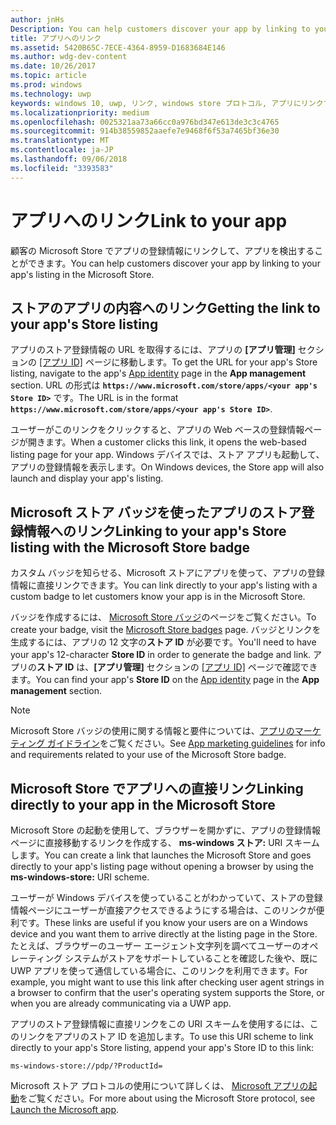 ```yaml
---
author: jnHs
Description: You can help customers discover your app by linking to your app's listing in the Microsoft Store.
title: アプリへのリンク
ms.assetid: 5420B65C-7ECE-4364-8959-D1683684E146
ms.author: wdg-dev-content
ms.date: 10/26/2017
ms.topic: article
ms.prod: windows
ms.technology: uwp
keywords: windows 10, uwp, リンク, windows store プロトコル, アプリにリンクする, アプリへのリンク
ms.localizationpriority: medium
ms.openlocfilehash: 0025321aa73a66cc0a976bd347e613de3c3c4765
ms.sourcegitcommit: 914b38559852aaefe7e9468f6f53a7465bf36e30
ms.translationtype: MT
ms.contentlocale: ja-JP
ms.lasthandoff: 09/06/2018
ms.locfileid: "3393583"
---
```

# <a name="link-to-your-app"></a><span data-ttu-id="28fe7-103">アプリへのリンク</span><span class="sxs-lookup"><span data-stu-id="28fe7-103">Link to your app</span></span>


<span data-ttu-id="28fe7-104">顧客の Microsoft Store でアプリの登録情報にリンクして、アプリを検出することができます。</span><span class="sxs-lookup"><span data-stu-id="28fe7-104">You can help customers discover your app by linking to your app's listing in the Microsoft Store.</span></span>

## <a name="getting-the-link-to-your-apps-store-listing"></a><span data-ttu-id="28fe7-105">ストアのアプリの内容へのリンク</span><span class="sxs-lookup"><span data-stu-id="28fe7-105">Getting the link to your app's Store listing</span></span>

<span data-ttu-id="28fe7-106">アプリのストア登録情報の URL を取得するには、アプリの **[アプリ管理]** セクションの [[アプリ ID]](view-app-identity-details.md) ページに移動します。</span><span class="sxs-lookup"><span data-stu-id="28fe7-106">To get the URL for your app's Store listing, navigate to the app's [App identity](view-app-identity-details.md) page in the **App management** section.</span></span> <span data-ttu-id="28fe7-107">URL の形式は **`https://www.microsoft.com/store/apps/<your app's Store ID>`** です。</span><span class="sxs-lookup"><span data-stu-id="28fe7-107">The URL is in the format **`https://www.microsoft.com/store/apps/<your app's Store ID>`**.</span></span>

<span data-ttu-id="28fe7-108">ユーザーがこのリンクをクリックすると、アプリの Web ベースの登録情報ページが開きます。</span><span class="sxs-lookup"><span data-stu-id="28fe7-108">When a customer clicks this link, it opens the web-based listing page for your app.</span></span> <span data-ttu-id="28fe7-109">Windows デバイスでは、ストア アプリも起動して、アプリの登録情報を表示します。</span><span class="sxs-lookup"><span data-stu-id="28fe7-109">On Windows devices, the Store app will also launch and display your app's listing.</span></span>


## <a name="linking-to-your-apps-store-listing-with-the-microsoft-store-badge"></a><span data-ttu-id="28fe7-110">Microsoft ストア バッジを使ったアプリのストア登録情報へのリンク</span><span class="sxs-lookup"><span data-stu-id="28fe7-110">Linking to your app's Store listing with the Microsoft Store badge</span></span>

<span data-ttu-id="28fe7-111">カスタム バッジを知らせる、Microsoft ストアにアプリを使って、アプリの登録情報に直接リンクできます。</span><span class="sxs-lookup"><span data-stu-id="28fe7-111">You can link directly to your app's listing with a custom badge to let customers know your app is in the Microsoft Store.</span></span>

<span data-ttu-id="28fe7-112">バッジを作成するには、 [Microsoft Store バッジ](http://go.microsoft.com/fwlink/p/?LinkID=534236)のページをご覧ください。</span><span class="sxs-lookup"><span data-stu-id="28fe7-112">To create your badge, visit the [Microsoft Store badges](http://go.microsoft.com/fwlink/p/?LinkID=534236) page.</span></span> <span data-ttu-id="28fe7-113">バッジとリンクを生成するには、アプリの 12 文字の**ストア ID** が必要です。</span><span class="sxs-lookup"><span data-stu-id="28fe7-113">You'll need to have your app's 12-character **Store ID** in order to generate the badge and link.</span></span> <span data-ttu-id="28fe7-114">アプリの**ストア ID** は、**[アプリ管理]** セクションの [[アプリ ID]](view-app-identity-details.md) ページで確認できます。</span><span class="sxs-lookup"><span data-stu-id="28fe7-114">You can find your app's **Store ID** on the [App identity](view-app-identity-details.md) page in the **App management** section.</span></span>

> [!NOTE]
> <span data-ttu-id="28fe7-115">Microsoft Store バッジの使用に関する情報と要件については、[アプリのマーケティング ガイドライン](app-marketing-guidelines.md)をご覧ください。</span><span class="sxs-lookup"><span data-stu-id="28fe7-115">See [App marketing guidelines](app-marketing-guidelines.md) for info and requirements related to your use of the Microsoft Store badge.</span></span>


## <a name="linking-directly-to-your-app-in-the-microsoft-store"></a><span data-ttu-id="28fe7-116">Microsoft Store でアプリへの直接リンク</span><span class="sxs-lookup"><span data-stu-id="28fe7-116">Linking directly to your app in the Microsoft Store</span></span>

<span data-ttu-id="28fe7-117">Microsoft Store の起動を使用して、ブラウザーを開かずに、アプリの登録情報ページに直接移動するリンクを作成する、 **ms-windows ストア:** URI スキームします。</span><span class="sxs-lookup"><span data-stu-id="28fe7-117">You can create a link that launches the Microsoft Store and goes directly to your app's listing page without opening a browser by using the **ms-windows-store:** URI scheme.</span></span>

<span data-ttu-id="28fe7-118">ユーザーが Windows デバイスを使っていることがわかっていて、ストアの登録情報ページにユーザーが直接アクセスできるようにする場合は、このリンクが便利です。</span><span class="sxs-lookup"><span data-stu-id="28fe7-118">These links are useful if you know your users are on a Windows device and you want them to arrive directly at the listing page in the Store.</span></span> <span data-ttu-id="28fe7-119">たとえば、ブラウザーのユーザー エージェント文字列を調べてユーザーのオペレーティング システムがストアをサポートしていることを確認した後や、既に UWP アプリを使って通信している場合に、このリンクを利用できます。</span><span class="sxs-lookup"><span data-stu-id="28fe7-119">For example, you might want to use this link after checking user agent strings in a browser to confirm that the user's operating system supports the Store, or when you are already communicating via a UWP app.</span></span>

<span data-ttu-id="28fe7-120">アプリのストア登録情報に直接リンクをこの URI スキームを使用するには、このリンクをアプリのストア ID を追加します。</span><span class="sxs-lookup"><span data-stu-id="28fe7-120">To use this URI scheme to link directly to your app's Store listing, append your app's Store ID to this link:</span></span>

`ms-windows-store://pdp/?ProductId=`

<span data-ttu-id="28fe7-121">Microsoft ストア プロトコルの使用について詳しくは、 [Microsoft アプリの起動](../launch-resume/launch-store-app.md)をご覧ください。</span><span class="sxs-lookup"><span data-stu-id="28fe7-121">For more about using the Microsoft Store protocol, see [Launch the Microsoft app](../launch-resume/launch-store-app.md).</span></span>

 

 




